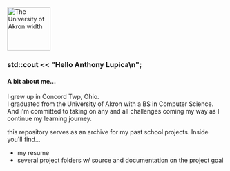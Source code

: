 <img src="https://upload.wikimedia.org/wikipedia/en/b/b0/University_of_Akron_seal.svg" alt="The University of Akron width" width="100" height="100">

### std::cout << "Hello Anthony Lupica\n";

#### A bit about me...
I grew up in Concord Twp, Ohio. <br />
I graduated from the University of Akron with a BS in Computer Science. <br />
And i'm committed to taking on any and all challenges coming my way as I continue my learning journey.

this repository serves as an archive for my past school projects.
Inside you'll find... 
- my resume
- several project folders w/ source and documentation on the project goal
